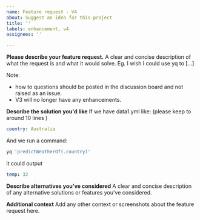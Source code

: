 ```yaml
---
name: Feature request - V4
about: Suggest an idea for this project
title: ''
labels: enhancement, v4
assignees: ''

---
```


**Please describe your feature request.**
A clear and concise description of what the request is and what it would solve. 
Eg. I wish I could use yq to [...]

Note:
- how to questions should be posted in the discussion board and not raised as an issue.
- V3 will no longer have any enhancements.

**Describe the solution you'd like**
If we have data1.yml like:
(please keep to around 10 lines )

```yaml
country: Australia
```

And we run a command:

```bash
yq 'predictWeatherOf(.country)'
```

it could output

```yaml
temp: 32
```

**Describe alternatives you've considered**
A clear and concise description of any alternative solutions or features you've considered.

**Additional context**
Add any other context or screenshots about the feature request here.
